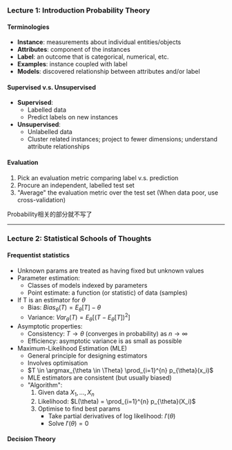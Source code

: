 ### Lecture 1: Introduction Probability Theory

#### Terminologies
* **Instance**: measurements about individual entities/objects
* **Attributes**: component of the instances
* **Label**: an outcome that is categorical, numerical, etc.
* **Examples**: instance coupled with label
* **Models**: discovered relationship between attributes and/or label

#### Supervised v.s. Unsupervised
* **Supervised**: 
  * Labelled data
  * Predict labels on new instances
* **Unsupervised**: 
  * Unlabelled data
  * Cluster related instances; project to fewer dimensions; understand attribute relationships

#### Evaluation
1. Pick an evaluation metric comparing label v.s. prediction
2. Procure an independent, labelled test set
3. "Average" the evaluation metric over the test set
(When data poor, use cross-validation)

Probability相关的部分就不写了

---

### Lecture 2: Statistical Schools of Thoughts

#### Frequentist statistics
* Unknown params are treated as having fixed but unknown values
* Parameter estimation:
  * Classes of models indexed by parameters
  * Point estimate: a function (or statistic) of data (samples)
* If T is an estimator for $\theta$
  * Bias: $Bias_{\theta}(T) = E_{\theta}[T] - \theta$
  * Variance: $Var_{\theta}(T) = E_{\theta}[(T - E_{\theta}[T])^2]$
* Asymptotic properties:
  * Consistency: $T \rightarrow \theta$ (converges in probability) as $n \rightarrow \infty$
  * Efficiency: asymptotic variance is as small as possible
* Maximum-Likelihood Estimation (MLE)
  * General principle for designing estimators
  * Involves optimisation
  * $T \in \argmax_{\theta \in \Theta} \prod_{i=1}^{n} p_{\theta}(x_i)$
  * MLE estimators are consistent (but usually biased)
  * "Algorithm":
    1. Given data $X_1, ..., X_n$
    2. Likelihood: $L(\theta) = \prod_{i=1}^{n} p_{\theta}(X_i)$
    3. Optimise to find best params
        * Take partial derivatives of log likelihood: $l'(\theta)$
        * Solve $l'(\theta) = 0$

#### Decision Theory
